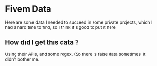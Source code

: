 # Fivem Data
Here are some data I needed to succeed in some private projects, which I had a hard time to find, so I think it's good to put it here

## How did I get this data ?
Using their APIs, and some regex. (So there is false data sometimes, It didn't bother me.